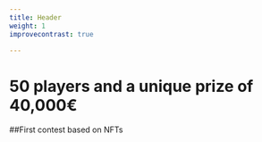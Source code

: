 ```yaml
---
title: Header
weight: 1
improvecontrast: true

---
```

# 50 players and a unique prize of 40,000€

 ##First contest based on NFTs